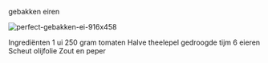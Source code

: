 gebakken eiren




![perfect-gebakken-ei-916x458](https://user-images.githubusercontent.com/90894981/136002484-5cb54532-8f53-4af0-b95e-8d6133a2656a.jpg)


Ingrediënten
1 ui
250 gram tomaten
Halve theelepel gedroogde tijm
6 eieren
Scheut olijfolie
Zout en peper
